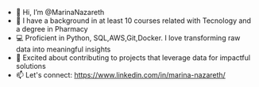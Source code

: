 - 👋 Hi, I’m @MarinaNazareth
- 👀 I have a background in at least 10 courses related with Tecnology and a degree in Pharmacy
- 💻 Proficient in Python, SQL,AWS,Git,Docker. I love transforming raw data into meaningful insights
- 🚀 Excited about contributing to projects that leverage data for impactful solutions
- 📫 Let's connect: https://www.linkedin.com/in/marina-nazareth/

